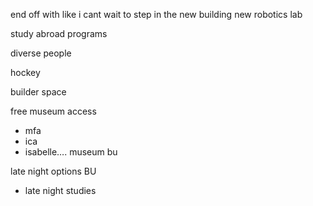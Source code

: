 end off with like i cant wait to step in the new building
new robotics lab

study abroad programs

diverse people

hockey

builder space

free museum access
- mfa
- ica
- isabelle…. museum bu

late night options BU
- late night studies

